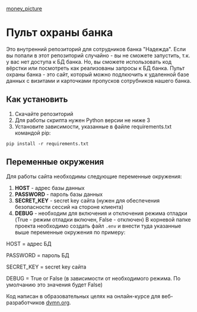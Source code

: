 [money_picture](https://www.freeimages.com/ru/premium/safety-money-514132)
# Пульт охраны банка

Это внутренний репозиторий для сотрудников банка "Надежда". Если вы попали в этот репозиторий случайно - вы не сможете запустить, т.к. у вас нет доступа к БД банка. Но, вы сможете использовать код вёрстки или посмотреть как реализованы запросы к БД банка.
Пульт охраны банка - это сайт, который можно подлкючить к удаленной базе данных с визитами и карточками пропусков сотрубников нашего банка.

## Как установить

1. Скачайте репозиторий
2. Для работы скрипта нужен Python версии не ниже 3
3. Установите зависимости, указанные в файле requirements.txt командой pip:

``pip install -r requirements.txt``

## Переменные окружения

Для работы сайта необходимы следующие переменные окружения:
1. __HOST__ - адрес базы данных
2. __PASSWORD__ - пароль базы данных
3. __SECRET_KEY__ - secret key сайта (нужен для обеспечения безопасности сессий на стороне клиента)
4. __DEBUG__ - необходим для включения и отключения режима отладки (True - режим отладки включен, False - отключен)
В корневой папке проекта необходимо создать файл `.env` и внести туда указанные выше переменные окружения по примеру:

HOST = адрес БД

PASSWORD = пароль БД

SECRET_KEY = secret key сайта

DEBUG = True or False (в зависимости от необходимого режима. По умолчанию это значения будет False)


Код написан в образовательных целях на онлайн-курсе для веб-разработчиков [dvmn.org](https://dvmn.org/).
